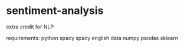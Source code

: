 # sentiment-analysis
extra credit for NLP

requirements:
python
spacy
spacy english data
numpy
pandas
sklearn

